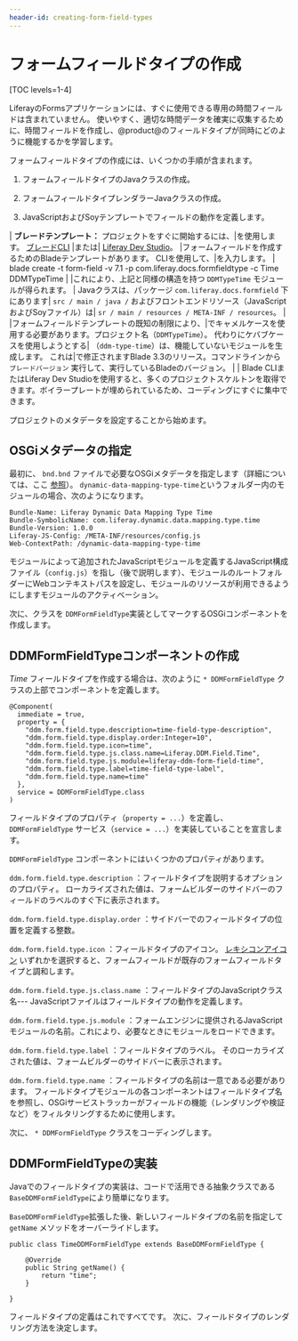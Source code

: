 ```yaml
---
header-id: creating-form-field-types
---
```


# フォームフィールドタイプの作成

[TOC levels=1-4]

LiferayのFormsアプリケーションには、すぐに使用できる専用の時間フィールドは含まれていません。 使いやすく、適切な時間データを確実に収集するために、時間フィールドを作成し、@product@のフィールドタイプが同時にどのように機能するかを学習します。

フォームフィールドタイプの作成には、いくつかの手順が含まれます。

1.  フォームフィールドタイプのJavaクラスの作成。

2.  フォームフィールドタイプレンダラーJavaクラスの作成。

3.  JavaScriptおよびSoyテンプレートでフィールドの動作を定義します。

| **ブレードテンプレート：** プロジェクトをすぐに開始するには、|を使用します。 [ブレードCLI](/docs/7-1/tutorials/-/knowledge_base/t/blade-cli) |または| [Liferay Dev Studio](/docs/7-1/tutorials/-/knowledge_base/t/creating-modules-with-liferay-ide)。 |フォームフィールドを作成するためのBladeテンプレートがあります。 CLIを使用して、|を入力します。 | blade create -t form-field -v 7.1 -p com.liferay.docs.formfieldtype -c Time DDMTypeTime | |これにより、上記と同様の構造を持つ `DDMTypeTime` モジュールが得られます。 | Javaクラスは、パッケージ `com.liferay.docs.formfield` 下にあります| `src / main / java /` およびフロントエンドリソース（JavaScriptおよびSoyファイル）は| `sr / main / resources / META-INF / resources`。 | |フォームフィールドテンプレートの既知の制限により、|でキャメルケースを使用する必要があります。プロジェクト名（`DDMTypeTime`）。 代わりにケバブケースを使用しようとする| （`ddm-type-time`）は、機能していないモジュールを生成します。 これは|で修正されますBlade 3.3のリリース。コマンドラインから `ブレードバージョン` 実行して、実行しているBladeのバージョン。 | | Blade CLIまたはLiferay Dev Studioを使用すると、多くのプロジェクトスケルトンを取得できます。ボイラープレートが埋められているため、コーディングにすぐに集中できます。

プロジェクトのメタデータを設定することから始めます。

## OSGiメタデータの指定

最初に、 `bnd.bnd` ファイルで必要なOSGiメタデータを指定します（詳細については、ここ [参照](http://bnd.bndtools.org/chapters/800-headers.html)）。 `dynamic-data-mapping-type-time`というフォルダー内のモジュールの場合、次のようになります。

    Bundle-Name: Liferay Dynamic Data Mapping Type Time
    Bundle-SymbolicName: com.liferay.dynamic.data.mapping.type.time
    Bundle-Version: 1.0.0
    Liferay-JS-Config: /META-INF/resources/config.js
    Web-ContextPath: /dynamic-data-mapping-type-time

モジュールによって追加されたJavaScriptモジュールを定義するJavaScript構成ファイル（`config.js`）を指し（後で説明します）、モジュールのルートフォルダーにWebコンテキストパスを設定し、モジュールのリソースが利用できるようにしますモジュールのアクティベーション。

次に、クラスを `DDMFormFieldType`実装としてマークするOSGiコンポーネントを作成します。

## DDMFormFieldTypeコンポーネントの作成

*Time* フィールドタイプを作成する場合は、次のように `* DDMFormFieldType` クラスの上部でコンポーネントを定義します。

    @Component(
      immediate = true,
      property = {
        "ddm.form.field.type.description=time-field-type-description",
        "ddm.form.field.type.display.order:Integer=10",
        "ddm.form.field.type.icon=time",
        "ddm.form.field.type.js.class.name=Liferay.DDM.Field.Time",
        "ddm.form.field.type.js.module=liferay-ddm-form-field-time",
        "ddm.form.field.type.label=time-field-type-label",
        "ddm.form.field.type.name=time"
      },
      service = DDMFormFieldType.class
    )

フィールドタイプのプロパティ（`property = ...`）を定義し、 `DDMFormFieldType` サービス（`service = ...`）を実装していることを宣言します。

`DDMFormFieldType` コンポーネントにはいくつかのプロパティがあります。

`ddm.form.field.type.description` ：フィールドタイプを説明するオプションのプロパティ。 ローカライズされた値は、フォームビルダーのサイドバーのフィールドのラベルのすぐ下に表示されます。

`ddm.form.field.type.display.order` ：サイドバーでのフィールドタイプの位置を定義する整数。

`ddm.form.field.type.icon` ：フィールドタイプのアイコン。 [レキシコンアイコン](https://lexicondesign.io/docs/patterns/icons.html) いずれかを選択すると、フォームフィールドが既存のフォームフィールドタイプと調和します。

`ddm.form.field.type.js.class.name` ：フィールドタイプのJavaScriptクラス名--- JavaScriptファイルはフィールドタイプの動作を定義します。

`ddm.form.field.type.js.module` ：フォームエンジンに提供されるJavaScriptモジュールの名前。これにより、必要なときにモジュールをロードできます。

`ddm.form.field.type.label` ：フィールドタイプのラベル。 そのローカライズされた値は、フォームビルダーのサイドバーに表示されます。

`ddm.form.field.type.name` ：フィールドタイプの名前は一意である必要があります。 フィールドタイプモジュールの各コンポーネントはフィールドタイプ名を参照し、OSGiサービストラッカーがフィールドの機能（レンダリングや検証など）をフィルタリングするために使用します。

次に、 `* DDMFormFieldType` クラスをコーディングします。

## DDMFormFieldTypeの実装

Javaでのフィールドタイプの実装は、コードで活用できる抽象クラスである `BaseDDMFormFieldType`により簡単になります。

`BaseDDMFormFieldType`拡張した後、新しいフィールドタイプの名前を指定して `getName` メソッドをオーバーライドします。

    public class TimeDDMFormFieldType extends BaseDDMFormFieldType {
    
        @Override
        public String getName() {
            return "time";
        }
    
    }

フィールドタイプの定義はこれですべてです。 次に、フィールドタイプのレンダリング方法を決定します。
